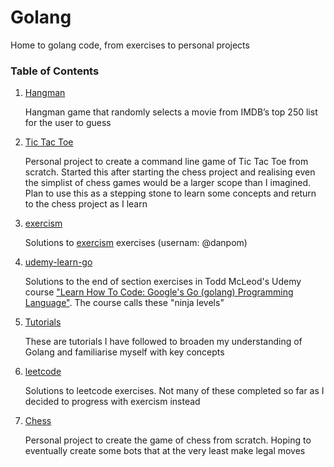 # Golang
Home to golang code, from exercises to personal projects

### Table of Contents
1. [Hangman](https://github.com/danpom/golang/tree/main/hangman)
	
	Hangman game that randomly selects a movie from IMDB’s top 250 list for the user to guess

2. [Tic Tac Toe](https://github.com/danpom/golang/tree/main/tic-tac-toe)

	Personal project to create a command line game of Tic Tac Toe from scratch.
	Started this after starting the chess project and realising even the simplist of chess games would be a larger scope than I imagined.
	Plan to use this as a stepping stone to learn some concepts and return to the chess project as I learn

3. [exercism](https://github.com/danpom/golang/tree/main/exercism)

	Solutions to [exercism](https://exercism.org/tracks/go/exercises) exercises (usernam: @danpom)

4. [udemy-learn-go](https://github.com/danpom/golang/tree/main/udemy-learn-go)

	Solutions to the end of section exercises in Todd McLeod's Udemy course ["Learn How To Code: Google's Go (golang) Programming Language"](https://www.udemy.com/course/learn-how-to-code/). The course calls these "ninja levels"
	
5. [Tutorials](https://github.com/danpom/golang/tree/main/tutorials)
	
	These are tutorials I have followed to broaden my understanding of Golang and familiarise myself with key concepts

5. [leetcode](https://github.com/danpom/golang/tree/main/leetcode)

	Solutions to leetcode exercises. Not many of these completed so far as I decided to progress with exercism instead

6. [Chess](https://github.com/danpom/golang/tree/main/chess)

	Personal project to create the game of chess from scratch. Hoping to eventually create some bots that at the very least make legal moves
